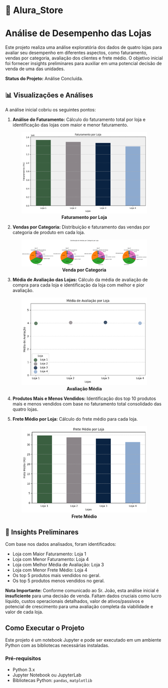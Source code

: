 # :department_store: Alura_Store
# Análise de Desempenho das Lojas

Este projeto realiza uma análise exploratória dos dados de quatro lojas para avaliar seu desempenho em diferentes aspectos, como faturamento, vendas por categoria, avaliação dos clientes e frete médio. O objetivo inicial foi fornecer insights preliminares para auxiliar em uma potencial decisão de venda de uma das unidades.

**Status do Projeto:** Análise Concluída.

## 📊 Visualizações e Análises

A análise inicial cobriu os seguintes pontos:

1.  **Análise do Faturamento:** Cálculo do faturamento total por loja e identificação das lojas com maior e menor faturamento.

<p align="center">
  <img src="https://github.com/Artemisa1992/Alura_Store/raw/main/Faturamento_lojas.png" alt="Faturamento Lojas" width="400"/>
  <br>
  <strong>Faturamento por Loja</strong>
</p>

2.  **Vendas por Categoria:** Distribuição e faturamento das vendas por categoria de produto em cada loja.

<p align="center">
  <img src="https://github.com/Artemisa1992/Alura_Store/raw/main/venda_categoria.png" alt="Venda por Categoria" width="400"/>
  <br>
  <strong>Venda por Categoria</strong>
</p> 

3.  **Média de Avaliação das Lojas:** Cálculo da média de avaliação de compra para cada loja e identificação da loja com melhor e pior avaliação.

<p align="center">
  <img src="https://github.com/Artemisa1992/Alura_Store/raw/main/avaliacao_media.png" alt="Avaliação Média" width="400"/>
  <br>
  <strong>Avaliação Média</strong>
</p>

4.  **Produtos Mais e Menos Vendidos:** Identificação dos top 10 produtos mais e menos vendidos com base no faturamento total consolidado das quatro lojas.

5.  **Frete Médio por Loja:** Cálculo do frete médio para cada loja.

 <p align="center">
  <img src="https://github.com/Artemisa1992/Alura_Store/raw/main/Frete_medio.png" alt="Frete Médio" width="400"/>
  <br>
  <strong>Frete Médio</strong>
</p> 

## :memo: Insights Preliminares

Com base nos dados analisados, foram identificados:

*   Loja com Maior Faturamento: Loja 1
*   Loja com Menor Faturamento: Loja 4
*   Loja com Melhor Média de Avaliação: Loja 3
*   Loja com Menor Frete Médio: Loja 4
*   Os top 5 produtos mais vendidos no geral.
*   Os top 5 produtos menos vendidos no geral.

**Nota Importante:** Conforme comunicado ao Sr. João, esta análise inicial é **insuficiente** para uma decisão de venda. Faltam dados cruciais como lucro líquido, custos operacionais detalhados, valor de ativos/passivos e potencial de crescimento para uma avaliação completa da viabilidade e valor de cada loja.

## Como Executar o Projeto

Este projeto é um notebook Jupyter e pode ser executado em um ambiente Python com as bibliotecas necessárias instaladas.

### Pré-requisitos

*   Python 3.x
*   Jupyter Notebook ou JupyterLab
*   Bibliotecas Python: `pandas`, `matplotlib`












